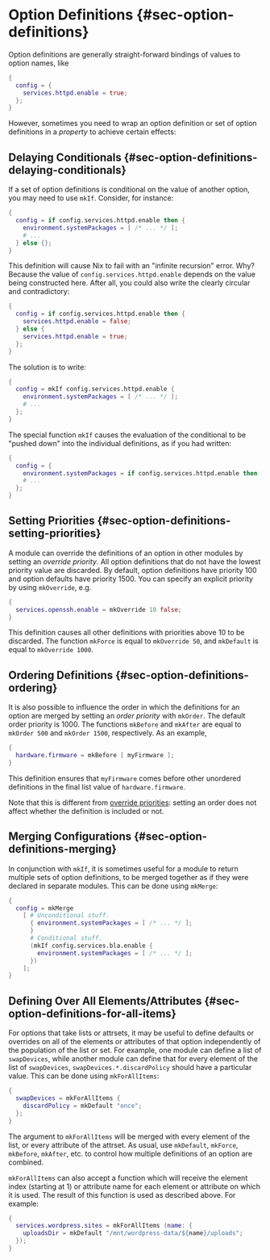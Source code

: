 # Option Definitions {#sec-option-definitions}

Option definitions are generally straight-forward bindings of values to
option names, like

```nix
{
  config = {
    services.httpd.enable = true;
  };
}
```

However, sometimes you need to wrap an option definition or set of
option definitions in a *property* to achieve certain effects:

## Delaying Conditionals {#sec-option-definitions-delaying-conditionals}

If a set of option definitions is conditional on the value of another
option, you may need to use `mkIf`. Consider, for instance:

```nix
{
  config = if config.services.httpd.enable then {
    environment.systemPackages = [ /* ... */ ];
    # ...
  } else {};
}
```

This definition will cause Nix to fail with an "infinite recursion"
error. Why? Because the value of `config.services.httpd.enable` depends
on the value being constructed here. After all, you could also write the
clearly circular and contradictory:

```nix
{
  config = if config.services.httpd.enable then {
    services.httpd.enable = false;
  } else {
    services.httpd.enable = true;
  };
}
```

The solution is to write:

```nix
{
  config = mkIf config.services.httpd.enable {
    environment.systemPackages = [ /* ... */ ];
    # ...
  };
}
```

The special function `mkIf` causes the evaluation of the conditional to
be "pushed down" into the individual definitions, as if you had written:

```nix
{
  config = {
    environment.systemPackages = if config.services.httpd.enable then [ /* ... */ ] else [];
    # ...
  };
}
```

## Setting Priorities {#sec-option-definitions-setting-priorities}

A module can override the definitions of an option in other modules by
setting an *override priority*. All option definitions that do not have the lowest
priority value are discarded. By default, option definitions have
priority 100 and option defaults have priority 1500.
You can specify an explicit priority by using `mkOverride`, e.g.

```nix
{
  services.openssh.enable = mkOverride 10 false;
}
```

This definition causes all other definitions with priorities above 10 to
be discarded. The function `mkForce` is equal to `mkOverride 50`, and
`mkDefault` is equal to `mkOverride 1000`.

## Ordering Definitions {#sec-option-definitions-ordering}

It is also possible to influence the order in which the definitions for an option are
merged by setting an *order priority* with `mkOrder`. The default order priority is 1000.
The functions `mkBefore` and `mkAfter` are equal to `mkOrder 500` and `mkOrder 1500`, respectively.
As an example,

```nix
{
  hardware.firmware = mkBefore [ myFirmware ];
}
```

This definition ensures that `myFirmware` comes before other unordered
definitions in the final list value of `hardware.firmware`.

Note that this is different from [override priorities](#sec-option-definitions-setting-priorities):
setting an order does not affect whether the definition is included or not.

## Merging Configurations {#sec-option-definitions-merging}

In conjunction with `mkIf`, it is sometimes useful for a module to
return multiple sets of option definitions, to be merged together as if
they were declared in separate modules. This can be done using
`mkMerge`:

```nix
{
  config = mkMerge
    [ # Unconditional stuff.
      { environment.systemPackages = [ /* ... */ ];
      }
      # Conditional stuff.
      (mkIf config.services.bla.enable {
        environment.systemPackages = [ /* ... */ ];
      })
    ];
}
```

## Defining Over All Elements/Attributes {#sec-option-definitions-for-all-items}

For options that take lists or attrsets, it may be useful to define
defaults or overrides on all of the elements or attributes of that option
independently of the population of the list or set. For example, one
module can define a list of `swapDevices`, while another module can
define that for every element of the list of `swapDevices`,
`swapDevices.*.discardPolicy` should have a particular value. This can be
done using `mkForAllItems`:

```nix
{
  swapDevices = mkForAllItems {
    discardPolicy = mkDefault "once";
  };
}
```

The argument to `mkForAllItems` will be merged with every element of the
list, or every attribute of the attrset. As usual, use `mkDefault`,
`mkForce`, `mkBefore`, `mkAfter`, etc. to control how multiple
definitions of an option are combined.

`mkForAllItems` can also accept a function which will receive the element
index (starting at 1) or attribute name for each element or attribute on
which it is used. The result of this function is used as described above. For example:

```nix
{
  services.wordpress.sites = mkForAllItems (name: {
    uploadsDir = mkDefault "/mnt/wordpress-data/${name}/uploads";
  });
}
```
